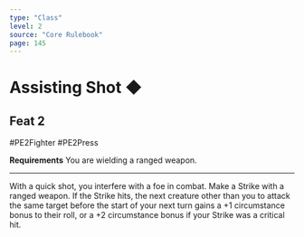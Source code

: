 ```yaml
---
type: "Class"
level: 2
source: "Core Rulebook"
page: 145
---
```

# Assisting Shot ◆
## Feat 2
#PE2Fighter #PE2Press 

**Requirements** You are wielding a ranged weapon.

---
With a quick shot, you interfere with a foe in combat. Make a Strike with a ranged weapon. If the Strike hits, the next creature other than you to attack the same target before the start of your next turn gains a +1 circumstance bonus to their roll, or a +2 circumstance bonus if your Strike was a critical hit.